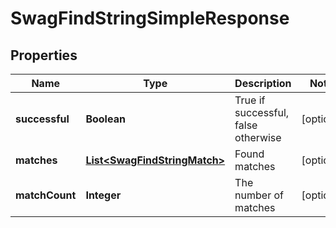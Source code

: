 
# SwagFindStringSimpleResponse

## Properties
Name | Type | Description | Notes
------------ | ------------- | ------------- | -------------
**successful** | **Boolean** | True if successful, false otherwise |  [optional]
**matches** | [**List&lt;SwagFindStringMatch&gt;**](SwagFindStringMatch.md) | Found matches |  [optional]
**matchCount** | **Integer** | The number of matches |  [optional]



